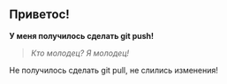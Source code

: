 ## Приветос!

**У меня получилось сделать git push!**

>*Кто молодец? Я молодец!*

Не получилось сделать git pull, не слились изменения!
